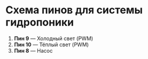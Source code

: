 # Схема пинов для системы гидропоники

1. **Пин 9** — Холодный свет (PWM)
2. **Пин 10** — Тёплый свет (PWM)
3. **Пин 8** — Насос
